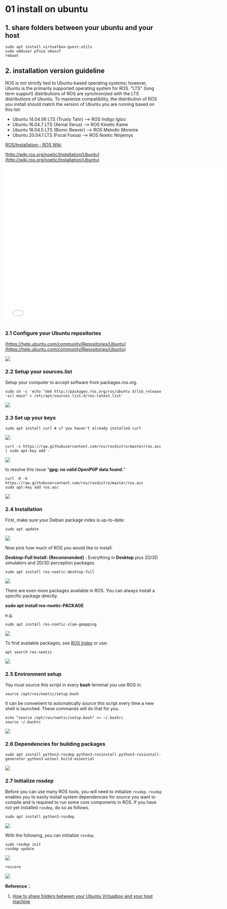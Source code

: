 # 01 install on ubuntu

## 1. share folders between your ubuntu and your host

```
sudo apt install virtualbox-guest-utils
sudo adduser pfnie vboxsf
reboot
```

## 2. installation version guideline

ROS is not strictly tied to Ubuntu-based operating systems; however, Ubuntu is the primarily supported operating system for ROS. "LTS" (long term support) distributions of ROS are synchronized with the LTS distributions of Ubuntu. To maximize compatibility, the distribution of ROS you install should match the version of Ubuntu you are running based on this list:

- Ubuntu 14.04.06 LTS (Trusty Tahr) --> ROS Indigo Igloo
- Ubuntu 16.04.7 LTS (Xenial Xerus) --> ROS Kinetic Kame
- Ubuntu 18.04.5 LTS (Bionic Beaver) --> ROS Melodic Morenia
- Ubuntu 20.04.1 LTS (Focal Fossa) --> ROS Noetic Ninjemys 

[ROS/Installation - ROS Wiki](http://wiki.ros.org/ROS/Installation)

[http://wiki.ros.org/noetic/Installation/Ubuntu](http://wiki.ros.org/noetic/Installation/Ubuntu)

<iframe height="500" width="700" src="//player.bilibili.com/player.html?aid=352723718&bvid=BV1PX4y1X7v7&cid=1028876069&page=1" scrolling="no" border="0" frameborder="0" framespacing="0" allowfullscreen="true"> </iframe>

### 2.1 Configure your Ubuntu repositories

[https://help.ubuntu.com/community/Repositories/Ubuntu](https://help.ubuntu.com/community/Repositories/Ubuntu)

![](images/2022-06-28_135240.png)

### 2.2 Setup your sources.list

Setup your computer to accept software from packages.ros.org.

```
sudo sh -c 'echo "deb http://packages.ros.org/ros/ubuntu $(lsb_release -sc) main" > /etc/apt/sources.list.d/ros-latest.list'
```

![](images/2022-06-28_135729.png)

### 2.3 Set up your keys

```
sudo apt install curl # if you haven't already installed curl
```

![](images/2022-06-29_134053.png)

```
curl -s https://raw.githubusercontent.com/ros/rosdistro/master/ros.asc | sudo apt-key add -
```

![](images/2022-06-29_134201.png)

to resolve this issue "**gpg: no valid OpenPGP data found.**"

```
curl -O -k https://raw.githubusercontent.com/ros/rosdistro/master/ros.asc
sudo apt-key add ros.asc 
```

![](images/2022-06-29_135304.png)

### 2.4 Installation

First, make sure your Debian package index is up-to-date:

```
sudo apt update
```

![](images/2022-06-29_135441.png)

Now pick how much of ROS you would like to install.

**Desktop-Full Install: (Recommended)** : Everything in **Desktop** plus 2D/3D simulators and 2D/3D perception packages.

```
sudo apt install ros-noetic-desktop-full
```

![](images/2022-06-29_135658.png)

There are even more packages available in ROS. You can always install a specific package directly.

**sudo apt install ros-noetic-PACKAGE**

e.g.

```
sudo apt install ros-noetic-slam-gmapping
```

![](images/2022-06-29_151110.png)

To find available packages, see [ROS Index](https://index.ros.org/packages/page/1/time/#noetic) or use:

```
apt search ros-noetic
```

![](images/2022-06-29_151211.png)

### 2.5 Environment setup

You must source this script in every **bash** terminal you use ROS in.

```
source /opt/ros/noetic/setup.bash
```

It can be convenient to automatically source this script every time a new shell is launched. These commands will do that for you.

```
echo "source /opt/ros/noetic/setup.bash" >> ~/.bashrc
source ~/.bashrc
```

![](images/2022-06-29_151832.png)

### 2.6 Dependencies for building packages

```
sudo apt install python3-rosdep python3-rosinstall python3-rosinstall-generator python3-wstool build-essential
```

![](images/2022-06-29_151932.png)

### 2.7 Initialize rosdep

Before you can use many ROS tools, you will need to initialize `rosdep`. `rosdep` enables you to easily install system dependencies for source you want to compile and is required to run some core components in ROS. If you have not yet installed `rosdep`, do so as follows.

```
sudo apt install python3-rosdep
```

![](images/2022-06-29_152046.png)

With the following, you can initialize `rosdep`.

```
sudo rosdep init
rosdep update
```

![](images/2022-06-29_152148.png)

```
roscore
```

![](images/2022-06-29_152244.png)

**Reference：**

1. [How to share folders between your Ubuntu Virtualbox and your host machine](https://net2.com/how-to-share-folders-between-your-ubuntu-virtualbox-and-your-host-machine/)
